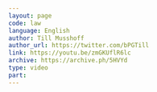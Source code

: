 ```yaml
---
layout: page
code: law
language: English
author: Till Musshoff
author_url: https://twitter.com/bPGTill
link: https://youtu.be/zmGKUflR6lc
archive: https://archive.ph/5HVYd
type: video
part: 
---
```

